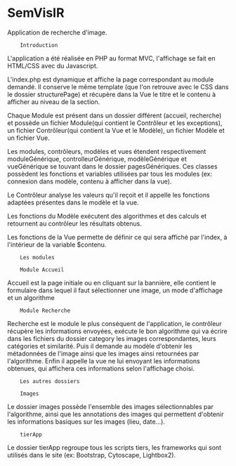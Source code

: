 # SemVisIR

Application de recherche d'image.

		Introduction

L'application a été réalisée en PHP au format MVC, l'affichage se fait en HTML/CSS avec du Javascript. 

L'index.php est dynamique et affiche la page correspondant au module demandé. Il conserve le même template (que l'on retrouve avec le CSS dans le dossier structurePage) et récupère dans la Vue le titre et le contenu à afficher au niveau de la section.

Chaque Module est présent dans un dossier différent (accueil, recherche) et possède un fichier Module(qui contient le Contrôleur et les exceptions), un fichier Contrôleur(qui contient la Vue et le Modèle), un fichier Modèle et un fichier Vue.

Les modules, contrôleurs, modèles et vues étendent respectivement moduleGénérique, controlleurGénérique, modèleGénérique et vueGénérique se touvant dans le dossier pagesGénériques. Ces classes possèdent les fonctions et variables utilisées par tous les modules (ex: connexion dans modèle, contenu à afficher dans la vue).

Le Contrôleur analyse les valeurs qu'il reçoit et il appelle les fonctions adaptées présentes dans le modèle et la vue.

Les fonctions du Modèle exécutent des algorithmes et des calculs et retournent au contrôleur les résultats obtenus.

Les fonctions de la Vue permette de définir ce qui sera affiché par l'index, à l'intérieur de la variable $contenu.


		Les modules

		Module Accueil

Accueil est la page initiale ou en cliquant sur la bannière, elle contient le formulaire dans lequel il faut sélectionner une image, un mode d'affichage et un algorithme


		Module Recherche

Recherche est le module le plus conséquent de l'application, le contrôleur récupère les informations envoyées, exécute le bon algorithme qui va écrire dans les fichiers du dossier category les images correspondantes, leurs catégories et similarité. Puis il demande au modèle d'obtenir les métadonnées de l'image ainsi que les images ainsi retournées par l'algorithme. Enfin il appelle la vue ne lui envoyant les informations obtenues, qui affichera ces informations selon l'affichage choisi.

		Les autres dossiers

		Images

Le dossier images possède l'ensemble des images sélectionnables par l'algorithme, ainsi que les annotations des images qui permettent d'obtenir les informations basiques sur les images (lieu, date...).

		tierApp

Le dossier tierApp regroupe tous les scripts tiers, les frameworks qui sont utilisés dans le site (ex: Bootstrap, Cytoscape, Lightbox2).
